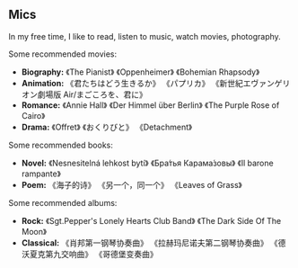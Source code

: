 ## Mics

<p>In my free time, I like to read, listen to music, watch movies, photography.</p>

<p>Some recommended movies:</p>

<ul>
  <li><strong>Biography:</strong> 《The Pianist》 《Oppenheimer》 《Bohemian Rhapsody》</li>
  <li><strong>Animation:</strong> 《君たちはどう生きるか》 《パプリカ》 《新世紀エヴァンゲリオン劇場版 Air/まごころを、君に》</li>
  <li><strong>Romance:</strong> 《Annie Hall》 《Der Himmel über Berlin》 《The Purple Rose of Cairo》</li>
  <li><strong>Drama:</strong> 《Offret》 《おくりびと》 《Detachment》</li>
</ul>

<p>Some recommended books:</p>

<ul>
  <li><strong>Novel:</strong> 《Nesnesitelná lehkost bytí》 《Бра́тья Карама́зовы》 《Il barone rampante》</li>
  <li><strong>Poem:</strong> 《海子的诗》 《另一个，同一个》 《Leaves of Grass》</li>
</ul>

<p>Some recommended albums:</p>

<ul>
  <li><strong>Rock:</strong> 《Sgt.Pepper's Lonely Hearts Club Band》 《The Dark Side Of The Moon》</li>
  <li><strong>Classical:</strong> 《肖邦第一钢琴协奏曲》 《拉赫玛尼诺夫第二钢琴协奏曲》 《德沃夏克第九交响曲》 《哥德堡变奏曲》</li>
</ul>

